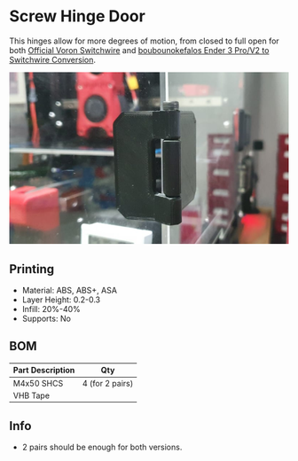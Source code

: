 # Screw Hinge Door

This hinges allow for more degrees of motion, from closed to full open for both [Official Voron Switchwire](https://github.com/VoronDesign/Voron-Switchwire) and [boubounokefalos Ender 3 Pro/V2 to Switchwire Conversion](https://github.com/boubounokefalos/Ender_SW).

![Installed](Images/Install.jpg)

## Printing
* Material: ABS, ABS+, ASA
* Layer Height: 0.2-0.3
* Infill: 20%-40%
* Supports: No

## BOM
  | Part Description | Qty |
  |-----|:----:|
  |M4x50 SHCS|4 (for 2 pairs)|
  |VHB Tape||

## Info
* 2 pairs should be enough for both versions.

